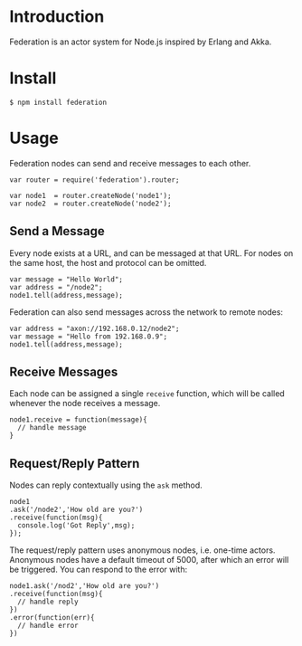 # Introduction

Federation is an actor system for Node.js inspired by Erlang and Akka.

# Install

    $ npm install federation

# Usage

Federation nodes can send and receive messages to each other.

    var router = require('federation').router;
    
    var node1  = router.createNode('node1');
    var node2  = router.createNode('node2');

## Send a Message

Every node exists at a URL, and can be messaged at that URL.
For nodes on the same host, the host and protocol can be omitted.

    var message = "Hello World";
    var address = "/node2";
    node1.tell(address,message);

Federation can also send messages across the network to remote nodes:

    var address = "axon://192.168.0.12/node2";
    var message = "Hello from 192.168.0.9";
    node1.tell(address,message);

## Receive Messages

Each node can be assigned a single `receive` function,
which will be called whenever the node receives a message.

    node1.receive = function(message){
      // handle message
    }

## Request/Reply Pattern

Nodes can reply contextually using the `ask` method.

    node1
    .ask('/node2','How old are you?')
    .receive(function(msg){
      console.log('Got Reply',msg);
    });

The request/reply pattern uses anonymous nodes,
i.e. one-time actors.
Anonymous nodes have a default timeout of 5000,
after which an error will be triggered.
You can respond to the error with:

    node1.ask('/nod2','How old are you?')
    .receive(function(msg){
      // handle reply
    })
    .error(function(err){
      // handle error
    })


